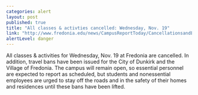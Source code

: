 ```yaml
---
categories: alert
layout: post
published: true
title: "All classes & activties cancelled: Wednesday, Nov. 19"
link: "http://www.fredonia.edu/news/CampusReportToday/CancellationsandEmergencies/tabid/1380/Default.aspx"
alertLevel: danger
---
```


All classes & activities for Wednesday, Nov. 19 at Fredonia are cancelled. In addition, travel bans have been issued for the City of Dunkirk and the Village of Fredonia. The campus will remain open, so essential personnel are expected to report as scheduled, but students and nonessential employees are urged to stay off the roads and in the safety of their homes and residences until these bans have been lifted.